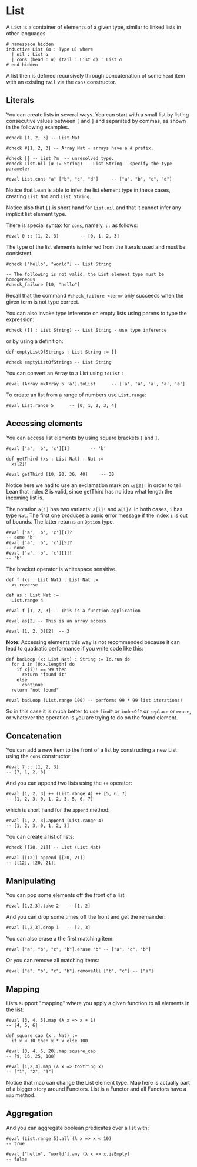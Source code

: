 # List

A `List` is a container of elements of a given type, similar to linked lists in other
languages.

```lean
# namespace hidden
inductive List (α : Type u) where
  | nil : List α
  | cons (head : α) (tail : List α) : List α
# end hidden
```

A list then is defined recursively through concatenation of some `head` item with an existing `tail`
via the `cons` constructor.

## Literals

You can create lists in several ways. You can start with a small list by listing consecutive values between
`[` and `]` and separated by commas, as shown in the following examples.

```lean
#check [1, 2, 3] -- List Nat

#check #[1, 2, 3] -- Array Nat - arrays have a # prefix.

#check [] -- List ?m  -- unresolved type.
#check List.nil (α := String) -- List String - specify the type parameter

#eval List.cons "a" ["b", "c", "d"]     -- ["a", "b", "c", "d"]
```

Notice that Lean is able to infer the list element type in these cases, creating `List Nat` and `List String`.

Notice also that `[]` is short hand for `List.nil` and that it cannot infer any implicit list element type.

There is special syntax for `cons`, namely, `::` as follows:

```lean
#eval 0 :: [1, 2, 3]        -- [0, 1, 2, 3]
```

The type of the list elements is inferred from the literals used and must be consistent.
```lean
#check ["hello", "world"] -- List String

-- The following is not valid, the List element type must be homogeneous
#check_failure [10, "hello"]
```
Recall that the command `#check_failure <term>` only succeeds when the given term is not type correct.

You can also invoke type inference on empty lists using parens to type the expression:
```lean
#check ([] : List String) -- List String - use type inference
```

or by using a definition:

```lean
def emptyListOfStrings : List String := []

#check emptyListOfStrings -- List String
```

You can convert an Array to a List using `toList` :

```lean
#eval (Array.mkArray 5 'a').toList      -- ['a', 'a', 'a', 'a', 'a']
```

To create an list from a range of numbers use `List.range`:

```lean
#eval List.range 5      -- [0, 1, 2, 3, 4]
```

## Accessing elements

You can access list elements by using square brackets `[` and `]`.
```lean
#eval ['a', 'b', 'c'][1]        -- 'b'

def getThird (xs : List Nat) : Nat :=
  xs[2]!

#eval getThird [10, 20, 30, 40]     -- 30
```
Notice here we had to use an exclamation mark on `xs[2]!` in order to tell Lean that
index 2 is valid, since getThird has no idea what length the incoming list is.

The notation `a[i]` has two variants: `a[i]!` and `a[i]?`. In both cases, `i` has type `Nat`. The
first one produces a panic error message if the index `i` is out of bounds. The latter returns an
`Option` type.

```lean
#eval ['a', 'b', 'c'][1]?
-- some 'b'
#eval ['a', 'b', 'c'][5]?
-- none
#eval ['a', 'b', 'c'][1]!
-- 'b'
```

The bracket operator is whitespace sensitive.
```lean
def f (xs : List Nat) : List Nat :=
  xs.reverse

def as : List Nat :=
  List.range 4

#eval f [1, 2, 3] -- This is a function application

#eval as[2] -- This is an array access

#eval [1, 2, 3][2]  -- 3
```

**Note**: Accessing elements this way is not recommended because it can lead to quadratic
performance if you write code like this:

```lean
def badLoop (x: List Nat) : String := Id.run do
  for i in [0:x.length] do
    if x[i]! == 99 then
      return "found it"
    else
      continue
  return "not found"

#eval badLoop (List.range 100) -- performs 99 * 99 list iterations!
```

So in this case it is much better to use `find?` or `indexOf?` or `replace`
or `erase`, or whatever the operation is you are trying to do on the found element.

## Concatenation

You can add a new item to the front of a list by constructing a new List using the `cons`
constructor:

```lean
#eval 7 :: [1, 2, 3]
-- [7, 1, 2, 3]
```

And you can append two lists using the `++` operator:

```lean
#eval [1, 2, 3] ++ (List.range 4) ++ [5, 6, 7]
-- [1, 2, 3, 0, 1, 2, 3, 5, 6, 7]
```
which is short hand for the `append` method:

```lean
#eval [1, 2, 3].append (List.range 4)
-- [1, 2, 3, 0, 1, 2, 3]
```

You can create a list of lists:

```lean
#check [[20, 21]] -- List (List Nat)

#eval [[12]].append [[20, 21]]
-- [[12], [20, 21]]
```

## Manipulating

You can pop some elements off the front of a list

```lean
#eval [1,2,3].take 2   -- [1, 2]
```

And you can drop some times off the front and get the remainder:

```lean
#eval [1,2,3].drop 1   -- [2, 3]
```

You can also erase a the first matching item:

```lean
#eval ["a", "b", "c", "b"].erase "b" -- ["a", "c", "b"]
```

Or you can remove all matching items:

```lean
#eval ["a", "b", "c", "b"].removeAll ["b", "c"] -- ["a"]
```

## Mapping

Lists support "mapping" where you apply a given function to all elements in the list:

```lean
#eval [3, 4, 5].map (λ x => x + 1)
-- [4, 5, 6]

def square_cap (x : Nat) :=
  if x < 10 then x * x else 100

#eval [3, 4, 5, 20].map square_cap
-- [9, 16, 25, 100]

#eval [1,2,3].map (λ x => toString x)
-- ["1", "2", "3"]
```

Notice that map can change the List element type.  Map here is actually part of a bigger
story around Functors.  List is a Functor and all Functors have a `map` method.

## Aggregation

And you can aggregate boolean predicates over a list with:

```lean
#eval (List.range 5).all (λ x => x < 10)
-- true

#eval ["hello", "world"].any (λ x => x.isEmpty)
-- false
```
